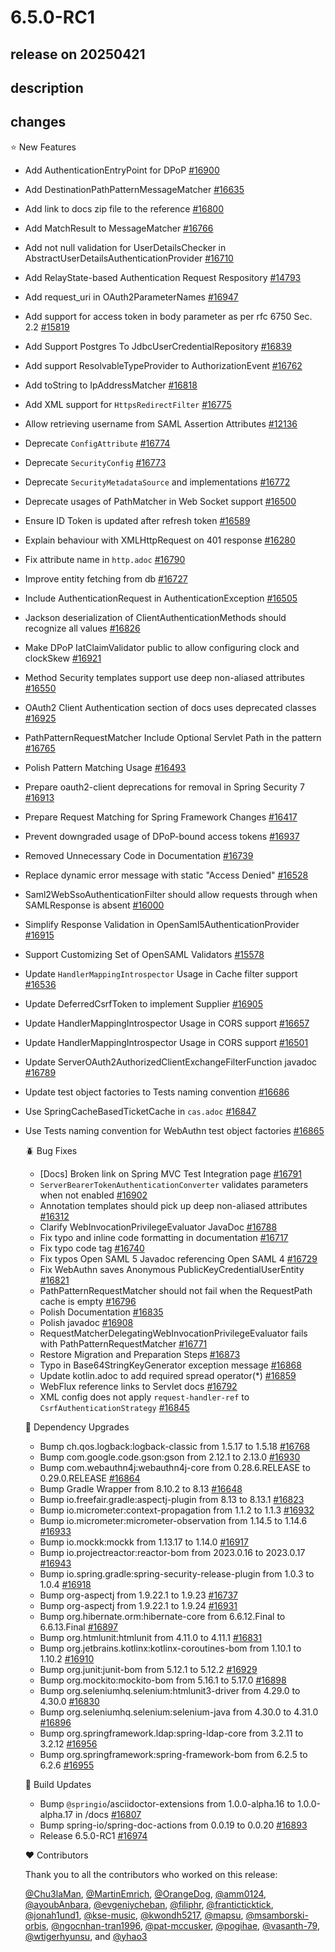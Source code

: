 # 6.5.0-RC1

## release on 20250421
## description
## changes
⭐ New Features

* Add AuthenticationEntryPoint for DPoP <a href="https://github.com/spring-projects/spring-security/issues/16900" data-hovercard-type="issue" data-hovercard-url="/spring-projects/spring-security/issues/16900/hovercard">#16900</a>
* Add DestinationPathPatternMessageMatcher <a href="https://github.com/spring-projects/spring-security/pull/16635" data-hovercard-type="pull_request" data-hovercard-url="/spring-projects/spring-security/pull/16635/hovercard">#16635</a>
* Add link to docs zip file to the reference <a href="https://github.com/spring-projects/spring-security/issues/16800" data-hovercard-type="issue" data-hovercard-url="/spring-projects/spring-security/issues/16800/hovercard">#16800</a>
* Add MatchResult to MessageMatcher <a href="https://github.com/spring-projects/spring-security/issues/16766" data-hovercard-type="issue" data-hovercard-url="/spring-projects/spring-security/issues/16766/hovercard">#16766</a>
* Add not null validation for UserDetailsChecker in AbstractUserDetailsAuthenticationProvider <a href="https://github.com/spring-projects/spring-security/pull/16710" data-hovercard-type="pull_request" data-hovercard-url="/spring-projects/spring-security/pull/16710/hovercard">#16710</a>
* Add RelayState-based Authentication Request Respository <a href="https://github.com/spring-projects/spring-security/issues/14793" data-hovercard-type="issue" data-hovercard-url="/spring-projects/spring-security/issues/14793/hovercard">#14793</a>
* Add request_uri in OAuth2ParameterNames <a href="https://github.com/spring-projects/spring-security/issues/16947" data-hovercard-type="issue" data-hovercard-url="/spring-projects/spring-security/issues/16947/hovercard">#16947</a>
* Add support for access token in body parameter as per rfc 6750 Sec. 2.2 <a href="https://github.com/spring-projects/spring-security/pull/15819" data-hovercard-type="pull_request" data-hovercard-url="/spring-projects/spring-security/pull/15819/hovercard">#15819</a>
* Add Support Postgres To JdbcUserCredentialRepository <a href="https://github.com/spring-projects/spring-security/pull/16839" data-hovercard-type="pull_request" data-hovercard-url="/spring-projects/spring-security/pull/16839/hovercard">#16839</a>
* Add support ResolvableTypeProvider to AuthorizationEvent <a href="https://github.com/spring-projects/spring-security/pull/16762" data-hovercard-type="pull_request" data-hovercard-url="/spring-projects/spring-security/pull/16762/hovercard">#16762</a>
* Add toString to IpAddressMatcher <a href="https://github.com/spring-projects/spring-security/pull/16818" data-hovercard-type="pull_request" data-hovercard-url="/spring-projects/spring-security/pull/16818/hovercard">#16818</a>
* Add XML support for <code>HttpsRedirectFilter</code> <a href="https://github.com/spring-projects/spring-security/issues/16775" data-hovercard-type="issue" data-hovercard-url="/spring-projects/spring-security/issues/16775/hovercard">#16775</a>
* Allow retrieving username from SAML Assertion Attributes <a href="https://github.com/spring-projects/spring-security/issues/12136" data-hovercard-type="issue" data-hovercard-url="/spring-projects/spring-security/issues/12136/hovercard">#12136</a>
* Deprecate <code>ConfigAttribute</code> <a href="https://github.com/spring-projects/spring-security/issues/16774" data-hovercard-type="issue" data-hovercard-url="/spring-projects/spring-security/issues/16774/hovercard">#16774</a>
* Deprecate <code>SecurityConfig</code> <a href="https://github.com/spring-projects/spring-security/issues/16773" data-hovercard-type="issue" data-hovercard-url="/spring-projects/spring-security/issues/16773/hovercard">#16773</a>
* Deprecate <code>SecurityMetadataSource</code> and implementations <a href="https://github.com/spring-projects/spring-security/issues/16772" data-hovercard-type="issue" data-hovercard-url="/spring-projects/spring-security/issues/16772/hovercard">#16772</a>
* Deprecate usages of PathMatcher in Web Socket support <a href="https://github.com/spring-projects/spring-security/issues/16500" data-hovercard-type="issue" data-hovercard-url="/spring-projects/spring-security/issues/16500/hovercard">#16500</a>
* Ensure ID Token is updated after refresh token <a href="https://github.com/spring-projects/spring-security/pull/16589" data-hovercard-type="pull_request" data-hovercard-url="/spring-projects/spring-security/pull/16589/hovercard">#16589</a>
* Explain behaviour with XMLHttpRequest on 401 response <a href="https://github.com/spring-projects/spring-security/pull/16280" data-hovercard-type="pull_request" data-hovercard-url="/spring-projects/spring-security/pull/16280/hovercard">#16280</a>
* Fix attribute name in <code>http.adoc</code> <a href="https://github.com/spring-projects/spring-security/issues/16790" data-hovercard-type="issue" data-hovercard-url="/spring-projects/spring-security/issues/16790/hovercard">#16790</a>
* Improve entity fetching from db <a href="https://github.com/spring-projects/spring-security/pull/16727" data-hovercard-type="pull_request" data-hovercard-url="/spring-projects/spring-security/pull/16727/hovercard">#16727</a>
* Include AuthenticationRequest in AuthenticationException <a href="https://github.com/spring-projects/spring-security/pull/16505" data-hovercard-type="pull_request" data-hovercard-url="/spring-projects/spring-security/pull/16505/hovercard">#16505</a>
* Jackson deserialization of ClientAuthenticationMethods should recognize all values <a href="https://github.com/spring-projects/spring-security/pull/16826" data-hovercard-type="pull_request" data-hovercard-url="/spring-projects/spring-security/pull/16826/hovercard">#16826</a>
* Make DPoP IatClaimValidator public to allow configuring clock and clockSkew <a href="https://github.com/spring-projects/spring-security/issues/16921" data-hovercard-type="issue" data-hovercard-url="/spring-projects/spring-security/issues/16921/hovercard">#16921</a>
* Method Security templates support use deep non-aliased attributes <a href="https://github.com/spring-projects/spring-security/pull/16550" data-hovercard-type="pull_request" data-hovercard-url="/spring-projects/spring-security/pull/16550/hovercard">#16550</a>
* OAuth2 Client Authentication section of docs uses deprecated classes <a href="https://github.com/spring-projects/spring-security/issues/16925" data-hovercard-type="issue" data-hovercard-url="/spring-projects/spring-security/issues/16925/hovercard">#16925</a>
* PathPatternRequestMatcher Include Optional Servlet Path in the pattern <a href="https://github.com/spring-projects/spring-security/issues/16765" data-hovercard-type="issue" data-hovercard-url="/spring-projects/spring-security/issues/16765/hovercard">#16765</a>
* Polish Pattern Matching Usage <a href="https://github.com/spring-projects/spring-security/pull/16493" data-hovercard-type="pull_request" data-hovercard-url="/spring-projects/spring-security/pull/16493/hovercard">#16493</a>
* Prepare oauth2-client deprecations for removal in Spring Security 7 <a href="https://github.com/spring-projects/spring-security/issues/16913" data-hovercard-type="issue" data-hovercard-url="/spring-projects/spring-security/issues/16913/hovercard">#16913</a>
* Prepare Request Matching for Spring Framework Changes <a href="https://github.com/spring-projects/spring-security/issues/16417" data-hovercard-type="issue" data-hovercard-url="/spring-projects/spring-security/issues/16417/hovercard">#16417</a>
* Prevent downgraded usage of DPoP-bound access tokens <a href="https://github.com/spring-projects/spring-security/issues/16937" data-hovercard-type="issue" data-hovercard-url="/spring-projects/spring-security/issues/16937/hovercard">#16937</a>
* Removed Unnecessary Code in Documentation <a href="https://github.com/spring-projects/spring-security/pull/16739" data-hovercard-type="pull_request" data-hovercard-url="/spring-projects/spring-security/pull/16739/hovercard">#16739</a>
* Replace dynamic error message with static "Access Denied" <a href="https://github.com/spring-projects/spring-security/pull/16528" data-hovercard-type="pull_request" data-hovercard-url="/spring-projects/spring-security/pull/16528/hovercard">#16528</a>
* Saml2WebSsoAuthenticationFilter should allow requests through when SAMLResponse is absent <a href="https://github.com/spring-projects/spring-security/issues/16000" data-hovercard-type="issue" data-hovercard-url="/spring-projects/spring-security/issues/16000/hovercard">#16000</a>
* Simplify Response Validation in OpenSaml5AuthenticationProvider <a href="https://github.com/spring-projects/spring-security/issues/16915" data-hovercard-type="issue" data-hovercard-url="/spring-projects/spring-security/issues/16915/hovercard">#16915</a>
* Support Customizing Set of OpenSAML Validators <a href="https://github.com/spring-projects/spring-security/issues/15578" data-hovercard-type="issue" data-hovercard-url="/spring-projects/spring-security/issues/15578/hovercard">#15578</a>
* Update <code>HandlerMappingIntrospector</code> Usage in Cache filter support <a href="https://github.com/spring-projects/spring-security/issues/16536" data-hovercard-type="issue" data-hovercard-url="/spring-projects/spring-security/issues/16536/hovercard">#16536</a>
* Update DeferredCsrfToken to implement Supplier <a href="https://github.com/spring-projects/spring-security/pull/16905" data-hovercard-type="pull_request" data-hovercard-url="/spring-projects/spring-security/pull/16905/hovercard">#16905</a>
* Update HandlerMappingIntrospector Usage in CORS support <a href="https://github.com/spring-projects/spring-security/pull/16657" data-hovercard-type="pull_request" data-hovercard-url="/spring-projects/spring-security/pull/16657/hovercard">#16657</a>
* Update HandlerMappingIntrospector Usage in CORS support <a href="https://github.com/spring-projects/spring-security/issues/16501" data-hovercard-type="issue" data-hovercard-url="/spring-projects/spring-security/issues/16501/hovercard">#16501</a>
* Update ServerOAuth2AuthorizedClientExchangeFilterFunction javadoc <a href="https://github.com/spring-projects/spring-security/issues/16789" data-hovercard-type="issue" data-hovercard-url="/spring-projects/spring-security/issues/16789/hovercard">#16789</a>
* Update test object factories to Tests naming convention <a href="https://github.com/spring-projects/spring-security/pull/16686" data-hovercard-type="pull_request" data-hovercard-url="/spring-projects/spring-security/pull/16686/hovercard">#16686</a>
* Use SpringCacheBasedTicketCache in <code>cas.adoc</code> <a href="https://github.com/spring-projects/spring-security/pull/16847" data-hovercard-type="pull_request" data-hovercard-url="/spring-projects/spring-security/pull/16847/hovercard">#16847</a>
* Use Tests naming convention for WebAuthn test object factories <a href="https://github.com/spring-projects/spring-security/pull/16865" data-hovercard-type="pull_request" data-hovercard-url="/spring-projects/spring-security/pull/16865/hovercard">#16865</a>

  🪲 Bug Fixes
  * [Docs] Broken link on Spring MVC Test Integration page <a href="https://github.com/spring-projects/spring-security/issues/16791" data-hovercard-type="issue" data-hovercard-url="/spring-projects/spring-security/issues/16791/hovercard">#16791</a>
  * <code>ServerBearerTokenAuthenticationConverter</code> validates parameters when not enabled <a href="https://github.com/spring-projects/spring-security/issues/16902" data-hovercard-type="issue" data-hovercard-url="/spring-projects/spring-security/issues/16902/hovercard">#16902</a>
  * Annotation templates should pick up deep non-aliased attributes <a href="https://github.com/spring-projects/spring-security/pull/16312" data-hovercard-type="pull_request" data-hovercard-url="/spring-projects/spring-security/pull/16312/hovercard">#16312</a>
  * Clarify WebInvocationPrivilegeEvaluator JavaDoc <a href="https://github.com/spring-projects/spring-security/issues/16788" data-hovercard-type="issue" data-hovercard-url="/spring-projects/spring-security/issues/16788/hovercard">#16788</a>
  * Fix typo and inline code formatting in documentation <a href="https://github.com/spring-projects/spring-security/pull/16717" data-hovercard-type="pull_request" data-hovercard-url="/spring-projects/spring-security/pull/16717/hovercard">#16717</a>
  * Fix typo code tag <a href="https://github.com/spring-projects/spring-security/pull/16740" data-hovercard-type="pull_request" data-hovercard-url="/spring-projects/spring-security/pull/16740/hovercard">#16740</a>
  * Fix typos Open SAML 5 Javadoc referencing Open SAML 4 <a href="https://github.com/spring-projects/spring-security/pull/16729" data-hovercard-type="pull_request" data-hovercard-url="/spring-projects/spring-security/pull/16729/hovercard">#16729</a>
  * Fix WebAuthn saves Anonymous PublicKeyCredentialUserEntity <a href="https://github.com/spring-projects/spring-security/issues/16821" data-hovercard-type="issue" data-hovercard-url="/spring-projects/spring-security/issues/16821/hovercard">#16821</a>
  * PathPatternRequestMatcher should not fail when the RequestPath cache is empty <a href="https://github.com/spring-projects/spring-security/issues/16796" data-hovercard-type="issue" data-hovercard-url="/spring-projects/spring-security/issues/16796/hovercard">#16796</a>
  * Polish Documentation <a href="https://github.com/spring-projects/spring-security/pull/16835" data-hovercard-type="pull_request" data-hovercard-url="/spring-projects/spring-security/pull/16835/hovercard">#16835</a>
  * Polish javadoc <a href="https://github.com/spring-projects/spring-security/pull/16908" data-hovercard-type="pull_request" data-hovercard-url="/spring-projects/spring-security/pull/16908/hovercard">#16908</a>
  * RequestMatcherDelegatingWebInvocationPrivilegeEvaluator fails with PathPatternRequestMatcher <a href="https://github.com/spring-projects/spring-security/issues/16771" data-hovercard-type="issue" data-hovercard-url="/spring-projects/spring-security/issues/16771/hovercard">#16771</a>
  * Restore Migration and Preparation Steps <a href="https://github.com/spring-projects/spring-security/issues/16873" data-hovercard-type="issue" data-hovercard-url="/spring-projects/spring-security/issues/16873/hovercard">#16873</a>
  * Typo in Base64StringKeyGenerator exception message <a href="https://github.com/spring-projects/spring-security/pull/16868" data-hovercard-type="pull_request" data-hovercard-url="/spring-projects/spring-security/pull/16868/hovercard">#16868</a>
  * Update kotlin.adoc to add required spread operator(*) <a href="https://github.com/spring-projects/spring-security/pull/16859" data-hovercard-type="pull_request" data-hovercard-url="/spring-projects/spring-security/pull/16859/hovercard">#16859</a>
  * WebFlux reference links to Servlet docs <a href="https://github.com/spring-projects/spring-security/issues/16792" data-hovercard-type="issue" data-hovercard-url="/spring-projects/spring-security/issues/16792/hovercard">#16792</a>
  * XML config does not apply <code>request-handler-ref</code> to <code>CsrfAuthenticationStrategy</code> <a href="https://github.com/spring-projects/spring-security/issues/16845" data-hovercard-type="issue" data-hovercard-url="/spring-projects/spring-security/issues/16845/hovercard">#16845</a>

  🔨 Dependency Upgrades
  * Bump ch.qos.logback:logback-classic from 1.5.17 to 1.5.18 <a href="https://github.com/spring-projects/spring-security/pull/16768" data-hovercard-type="pull_request" data-hovercard-url="/spring-projects/spring-security/pull/16768/hovercard">#16768</a>
  * Bump com.google.code.gson:gson from 2.12.1 to 2.13.0 <a href="https://github.com/spring-projects/spring-security/pull/16930" data-hovercard-type="pull_request" data-hovercard-url="/spring-projects/spring-security/pull/16930/hovercard">#16930</a>
  * Bump com.webauthn4j:webauthn4j-core from 0.28.6.RELEASE to 0.29.0.RELEASE <a href="https://github.com/spring-projects/spring-security/pull/16864" data-hovercard-type="pull_request" data-hovercard-url="/spring-projects/spring-security/pull/16864/hovercard">#16864</a>
  * Bump Gradle Wrapper from 8.10.2 to 8.13 <a href="https://github.com/spring-projects/spring-security/pull/16648" data-hovercard-type="pull_request" data-hovercard-url="/spring-projects/spring-security/pull/16648/hovercard">#16648</a>
  * Bump io.freefair.gradle:aspectj-plugin from 8.13 to 8.13.1 <a href="https://github.com/spring-projects/spring-security/pull/16823" data-hovercard-type="pull_request" data-hovercard-url="/spring-projects/spring-security/pull/16823/hovercard">#16823</a>
  * Bump io.micrometer:context-propagation from 1.1.2 to 1.1.3 <a href="https://github.com/spring-projects/spring-security/pull/16932" data-hovercard-type="pull_request" data-hovercard-url="/spring-projects/spring-security/pull/16932/hovercard">#16932</a>
  * Bump io.micrometer:micrometer-observation from 1.14.5 to 1.14.6 <a href="https://github.com/spring-projects/spring-security/pull/16933" data-hovercard-type="pull_request" data-hovercard-url="/spring-projects/spring-security/pull/16933/hovercard">#16933</a>
  * Bump io.mockk:mockk from 1.13.17 to 1.14.0 <a href="https://github.com/spring-projects/spring-security/pull/16917" data-hovercard-type="pull_request" data-hovercard-url="/spring-projects/spring-security/pull/16917/hovercard">#16917</a>
  * Bump io.projectreactor:reactor-bom from 2023.0.16 to 2023.0.17 <a href="https://github.com/spring-projects/spring-security/pull/16943" data-hovercard-type="pull_request" data-hovercard-url="/spring-projects/spring-security/pull/16943/hovercard">#16943</a>
  * Bump io.spring.gradle:spring-security-release-plugin from 1.0.3 to 1.0.4 <a href="https://github.com/spring-projects/spring-security/pull/16918" data-hovercard-type="pull_request" data-hovercard-url="/spring-projects/spring-security/pull/16918/hovercard">#16918</a>
  * Bump org-aspectj from 1.9.22.1 to 1.9.23 <a href="https://github.com/spring-projects/spring-security/pull/16737" data-hovercard-type="pull_request" data-hovercard-url="/spring-projects/spring-security/pull/16737/hovercard">#16737</a>
  * Bump org-aspectj from 1.9.22.1 to 1.9.24 <a href="https://github.com/spring-projects/spring-security/pull/16931" data-hovercard-type="pull_request" data-hovercard-url="/spring-projects/spring-security/pull/16931/hovercard">#16931</a>
  * Bump org.hibernate.orm:hibernate-core from 6.6.12.Final to 6.6.13.Final <a href="https://github.com/spring-projects/spring-security/pull/16897" data-hovercard-type="pull_request" data-hovercard-url="/spring-projects/spring-security/pull/16897/hovercard">#16897</a>
  * Bump org.htmlunit:htmlunit from 4.11.0 to 4.11.1 <a href="https://github.com/spring-projects/spring-security/pull/16831" data-hovercard-type="pull_request" data-hovercard-url="/spring-projects/spring-security/pull/16831/hovercard">#16831</a>
  * Bump org.jetbrains.kotlinx:kotlinx-coroutines-bom from 1.10.1 to 1.10.2 <a href="https://github.com/spring-projects/spring-security/pull/16910" data-hovercard-type="pull_request" data-hovercard-url="/spring-projects/spring-security/pull/16910/hovercard">#16910</a>
  * Bump org.junit:junit-bom from 5.12.1 to 5.12.2 <a href="https://github.com/spring-projects/spring-security/pull/16929" data-hovercard-type="pull_request" data-hovercard-url="/spring-projects/spring-security/pull/16929/hovercard">#16929</a>
  * Bump org.mockito:mockito-bom from 5.16.1 to 5.17.0 <a href="https://github.com/spring-projects/spring-security/pull/16898" data-hovercard-type="pull_request" data-hovercard-url="/spring-projects/spring-security/pull/16898/hovercard">#16898</a>
  * Bump org.seleniumhq.selenium:htmlunit3-driver from 4.29.0 to 4.30.0 <a href="https://github.com/spring-projects/spring-security/pull/16830" data-hovercard-type="pull_request" data-hovercard-url="/spring-projects/spring-security/pull/16830/hovercard">#16830</a>
  * Bump org.seleniumhq.selenium:selenium-java from 4.30.0 to 4.31.0 <a href="https://github.com/spring-projects/spring-security/pull/16896" data-hovercard-type="pull_request" data-hovercard-url="/spring-projects/spring-security/pull/16896/hovercard">#16896</a>
  * Bump org.springframework.ldap:spring-ldap-core from 3.2.11 to 3.2.12 <a href="https://github.com/spring-projects/spring-security/pull/16956" data-hovercard-type="pull_request" data-hovercard-url="/spring-projects/spring-security/pull/16956/hovercard">#16956</a>
  * Bump org.springframework:spring-framework-bom from 6.2.5 to 6.2.6 <a href="https://github.com/spring-projects/spring-security/pull/16955" data-hovercard-type="pull_request" data-hovercard-url="/spring-projects/spring-security/pull/16955/hovercard">#16955</a>

  🔩 Build Updates
  * Bump <code>@springio</code>/asciidoctor-extensions from 1.0.0-alpha.16 to 1.0.0-alpha.17 in /docs <a href="https://github.com/spring-projects/spring-security/pull/16807" data-hovercard-type="pull_request" data-hovercard-url="/spring-projects/spring-security/pull/16807/hovercard">#16807</a>
  * Bump spring-io/spring-doc-actions from 0.0.19 to 0.0.20 <a href="https://github.com/spring-projects/spring-security/pull/16893" data-hovercard-type="pull_request" data-hovercard-url="/spring-projects/spring-security/pull/16893/hovercard">#16893</a>
  * Release 6.5.0-RC1 <a href="https://github.com/spring-projects/spring-security/issues/16974" data-hovercard-type="issue" data-hovercard-url="/spring-projects/spring-security/issues/16974/hovercard">#16974</a>

  ❤️ Contributors

  Thank you to all the contributors who worked on this release:

  <a class="user-mention notranslate" data-hovercard-type="user" data-hovercard-url="/users/Chu3laMan/hovercard" data-octo-click="hovercard-link-click" data-octo-dimensions="link_type:self" href="https://github.com/Chu3laMan">@Chu3laMan</a>, <a class="user-mention notranslate" data-hovercard-type="user" data-hovercard-url="/users/MartinEmrich/hovercard" data-octo-click="hovercard-link-click" data-octo-dimensions="link_type:self" href="https://github.com/MartinEmrich">@MartinEmrich</a>, <a class="user-mention notranslate" data-hovercard-type="user" data-hovercard-url="/users/OrangeDog/hovercard" data-octo-click="hovercard-link-click" data-octo-dimensions="link_type:self" href="https://github.com/OrangeDog">@OrangeDog</a>, <a class="user-mention notranslate" data-hovercard-type="user" data-hovercard-url="/users/amm0124/hovercard" data-octo-click="hovercard-link-click" data-octo-dimensions="link_type:self" href="https://github.com/amm0124">@amm0124</a>, <a class="user-mention notranslate" data-hovercard-type="user" data-hovercard-url="/users/ayoubAnbara/hovercard" data-octo-click="hovercard-link-click" data-octo-dimensions="link_type:self" href="https://github.com/ayoubAnbara">@ayoubAnbara</a>, <a class="user-mention notranslate" data-hovercard-type="user" data-hovercard-url="/users/evgeniycheban/hovercard" data-octo-click="hovercard-link-click" data-octo-dimensions="link_type:self" href="https://github.com/evgeniycheban">@evgeniycheban</a>, <a class="user-mention notranslate" data-hovercard-type="user" data-hovercard-url="/users/filiphr/hovercard" data-octo-click="hovercard-link-click" data-octo-dimensions="link_type:self" href="https://github.com/filiphr">@filiphr</a>, <a class="user-mention notranslate" data-hovercard-type="user" data-hovercard-url="/users/franticticktick/hovercard" data-octo-click="hovercard-link-click" data-octo-dimensions="link_type:self" href="https://github.com/franticticktick">@franticticktick</a>, <a class="user-mention notranslate" data-hovercard-type="user" data-hovercard-url="/users/jonah1und1/hovercard" data-octo-click="hovercard-link-click" data-octo-dimensions="link_type:self" href="https://github.com/jonah1und1">@jonah1und1</a>, <a class="user-mention notranslate" data-hovercard-type="user" data-hovercard-url="/users/kse-music/hovercard" data-octo-click="hovercard-link-click" data-octo-dimensions="link_type:self" href="https://github.com/kse-music">@kse-music</a>, <a class="user-mention notranslate" data-hovercard-type="user" data-hovercard-url="/users/kwondh5217/hovercard" data-octo-click="hovercard-link-click" data-octo-dimensions="link_type:self" href="https://github.com/kwondh5217">@kwondh5217</a>, <a class="user-mention notranslate" data-hovercard-type="user" data-hovercard-url="/users/mapsu/hovercard" data-octo-click="hovercard-link-click" data-octo-dimensions="link_type:self" href="https://github.com/mapsu">@mapsu</a>, <a class="user-mention notranslate" data-hovercard-type="user" data-hovercard-url="/users/msamborski-orbis/hovercard" data-octo-click="hovercard-link-click" data-octo-dimensions="link_type:self" href="https://github.com/msamborski-orbis">@msamborski-orbis</a>, <a class="user-mention notranslate" data-hovercard-type="user" data-hovercard-url="/users/ngocnhan-tran1996/hovercard" data-octo-click="hovercard-link-click" data-octo-dimensions="link_type:self" href="https://github.com/ngocnhan-tran1996">@ngocnhan-tran1996</a>, <a class="user-mention notranslate" data-hovercard-type="user" data-hovercard-url="/users/pat-mccusker/hovercard" data-octo-click="hovercard-link-click" data-octo-dimensions="link_type:self" href="https://github.com/pat-mccusker">@pat-mccusker</a>, <a class="user-mention notranslate" data-hovercard-type="user" data-hovercard-url="/users/pogihae/hovercard" data-octo-click="hovercard-link-click" data-octo-dimensions="link_type:self" href="https://github.com/pogihae">@pogihae</a>, <a class="user-mention notranslate" data-hovercard-type="user" data-hovercard-url="/users/vasanth-79/hovercard" data-octo-click="hovercard-link-click" data-octo-dimensions="link_type:self" href="https://github.com/vasanth-79">@vasanth-79</a>, <a class="user-mention notranslate" data-hovercard-type="user" data-hovercard-url="/users/wtigerhyunsu/hovercard" data-octo-click="hovercard-link-click" data-octo-dimensions="link_type:self" href="https://github.com/wtigerhyunsu">@wtigerhyunsu</a>, and <a class="user-mention notranslate" data-hovercard-type="user" data-hovercard-url="/users/yhao3/hovercard" data-octo-click="hovercard-link-click" data-octo-dimensions="link_type:self" href="https://github.com/yhao3">@yhao3</a>

